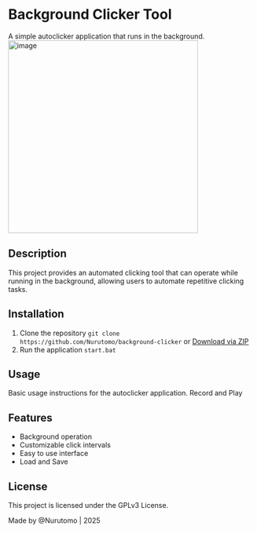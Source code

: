 # Background Clicker Tool

A simple autoclicker application that runs in the background.<br>
<img width="386" height="393" alt="image" src="https://github.com/user-attachments/assets/795fdde5-1147-469d-95bb-c3746e4b11e5" />

## Description

This project provides an automated clicking tool that can operate while running in the background, allowing users to automate repetitive clicking tasks.

## Installation

1. Clone the repository `git clone https://github.com/Nurutomo/background-clicker` or [Download via ZIP](https://github.com/Nurutomo/background-clicker/archive/refs/heads/main.zip)
3. Run the application `start.bat`

## Usage

Basic usage instructions for the autoclicker application.
Record and Play

## Features

- Background operation
- Customizable click intervals
- Easy to use interface
- Load and Save

## License

This project is licensed under the GPLv3 License.

Made by @Nurutomo | 2025
